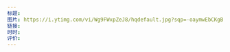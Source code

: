 ```yaml
---
标题: 
图片: https://i.ytimg.com/vi/Wg9FWxpZeJ8/hqdefault.jpg?sqp=-oaymwEbCKgBEF5IVfKriqkDDggBFQAAiEIYAXABwAEG&rs=AOn4CLAurouSP6uhdDP60dIqSFyOspFJtw
链接: 
时时: 
评价:
---
```


